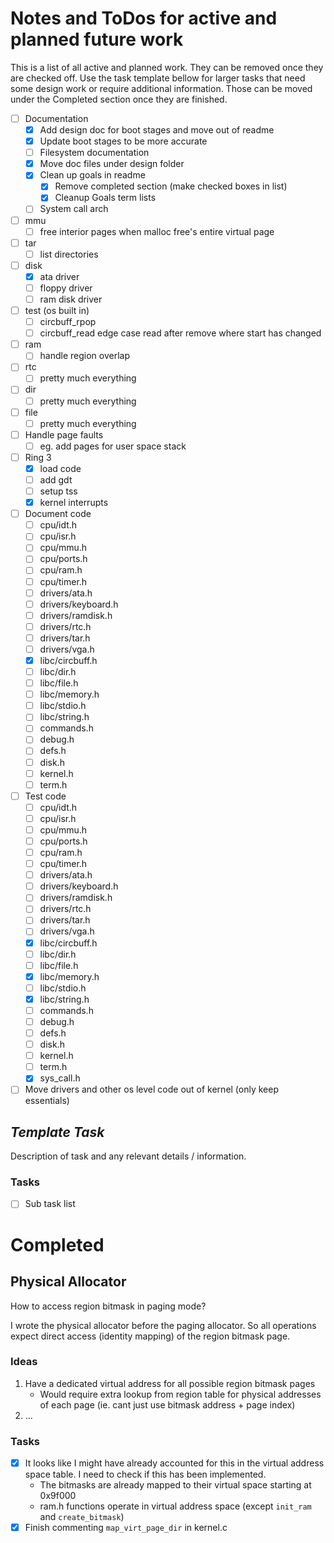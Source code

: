 # Notes and ToDos for active and planned future work

This is a list of all active and planned work. They can be removed once they are
checked off. Use the task template bellow for larger tasks that need some design
work or require additional information. Those can be moved under the Completed
section once they are finished.

- [ ] Documentation
  - [x] Add design doc for boot stages and move out of readme
  - [x] Update boot stages to be more accurate
  - [ ] Filesystem documentation
  - [x] Move doc files under design folder
  - [x] Clean up goals in readme
    - [x] Remove completed section (make checked boxes in list)
    - [x] Cleanup Goals term lists
  - [ ] System call arch
- [ ] mmu
  - [ ] free interior pages when malloc free's entire virtual page
- [ ] tar
  - [ ] list directories
- [ ] disk
  - [x] ata driver
  - [ ] floppy driver
  - [ ] ram disk driver
- [ ] test (os built in)
  - [ ] circbuff_rpop
  - [ ] circbuff_read edge case read after remove where start has changed
- [ ] ram
  - [ ] handle region overlap
- [ ] rtc
  - [ ] pretty much everything
- [ ] dir
  - [ ] pretty much everything
- [ ] file
  - [ ] pretty much everything
- [ ] Handle page faults
  - [ ] eg. add pages for user space stack
- [ ] Ring 3
  - [x] load code
  - [ ] add gdt
  - [ ] setup tss
  - [x] kernel interrupts
- [ ] Document code
  - [ ] cpu/idt.h
  - [ ] cpu/isr.h
  - [ ] cpu/mmu.h
  - [ ] cpu/ports.h
  - [ ] cpu/ram.h
  - [ ] cpu/timer.h
  - [ ] drivers/ata.h
  - [ ] drivers/keyboard.h
  - [ ] drivers/ramdisk.h
  - [ ] drivers/rtc.h
  - [ ] drivers/tar.h
  - [ ] drivers/vga.h
  - [x] libc/circbuff.h
  - [ ] libc/dir.h
  - [ ] libc/file.h
  - [ ] libc/memory.h
  - [ ] libc/stdio.h
  - [ ] libc/string.h
  - [ ] commands.h
  - [ ] debug.h
  - [ ] defs.h
  - [ ] disk.h
  - [ ] kernel.h
  - [ ] term.h
- [ ] Test code
  - [ ] cpu/idt.h
  - [ ] cpu/isr.h
  - [ ] cpu/mmu.h
  - [ ] cpu/ports.h
  - [ ] cpu/ram.h
  - [ ] cpu/timer.h
  - [ ] drivers/ata.h
  - [ ] drivers/keyboard.h
  - [ ] drivers/ramdisk.h
  - [ ] drivers/rtc.h
  - [ ] drivers/tar.h
  - [ ] drivers/vga.h
  - [x] libc/circbuff.h
  - [ ] libc/dir.h
  - [ ] libc/file.h
  - [x] libc/memory.h
  - [ ] libc/stdio.h
  - [x] libc/string.h
  - [ ] commands.h
  - [ ] debug.h
  - [ ] defs.h
  - [ ] disk.h
  - [ ] kernel.h
  - [ ] term.h
  - [x] sys_call.h
- [ ] Move drivers and other os level code out of kernel (only keep essentials)

## _Template Task_

Description of task and any relevant details / information.

### Tasks

- [ ] Sub task list

# Completed

## Physical Allocator

How to access region bitmask in paging mode?

I wrote the physical allocator before the paging allocator. So all operations
expect direct access (identity mapping) of the region bitmask page.

### Ideas

1. Have a dedicated virtual address for all possible region bitmask pages
   - Would require extra lookup from region table for physical addresses of each
     page (ie. cant just use bitmask address + page index)
2. ...

### Tasks

- [x] It looks like I might have already accounted for this in the virtual
  address space table. I need to check if this has been implemented.
  - The bitmasks are already mapped to their virtual space starting at 0x9f000
  - ram.h functions operate in virtual address space (except `init_ram` and `create_bitmask`)
- [x] Finish commenting `map_virt_page_dir` in kernel.c
